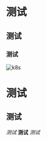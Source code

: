 # 测试
## 测试
### 测试
![k8s](https://github.com/zhouhua-amei/k8s/blob/master/install_k8s_on_centos7/kubernetes.jpg "k8s")

测试
====
测试
----

*测试*
**测试** _测试_
~~~~测试~~
